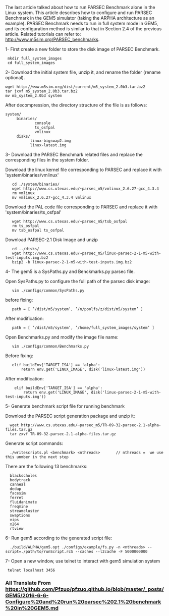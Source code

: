 The last article talked about how to run PARSEC Benchmark alone in the Linux system. This article describes how to configure and run PARSEC Benchmark in the GEM5 simulator (taking the ARPHA architecture as an example). PARSEC Benchmark needs to run in full system mode in GEM5, and its configuration method is similar to that in Section 2.4 of the previous article. Related tutorials can refer to: http://www.m5sim.org/PARSEC_benchmarks.

  1- First create a new folder to store the disk image of PARSEC Benchmark.
  
     mkdir full_system_images
     cd full_system_images
  
  2- Download the initial system file, unzip it, and rename the folder (rename optional).
  
    wget http://www.m5sim.org/dist/current/m5_system_2.0b3.tar.bz2
    tar jxvf m5_system_2.0b3.tar.bz2
    mv m5_system_2.0b3 system

After decompression, the directory structure of the file is as follows:

    system/
         binaries/
                 console
                 ts_osfpal
                 vmlinux
         disks/
               linux-bigswap2.img
               linux-latest.img
  
  3- Download the PARSEC Benchmark related files and replace the corresponding files in the system folder.
  
Download the linux kernel file corresponding to PARSEC and replace it with 'system/binaries/vmlinux'
      
       cd ./system/binaries/
       wget http://www.cs.utexas.edu/~parsec_m5/vmlinux_2.6.27-gcc_4.3.4
       rm vmlinux
       mv vmlinux_2.6.27-gcc_4.3.4 vmlinux
     
Download the PAL code file corresponding to PARSEC and replace it with 'system/binaries/ts_osfpal'

       wget http://www.cs.utexas.edu/~parsec_m5/tsb_osfpal
       rm ts_osfpal
       mv tsb_osfpal ts_osfpal
     
Download PARSEC-2.1 Disk Image and unzip
   
       cd ../disks/
       wget http://www.cs.utexas.edu/~parsec_m5/linux-parsec-2-1-m5-with-test-inputs.img.bz2
       bzip2 -b linux-parsec-2-1-m5-with-test-inputs.img.bz2

 4- The gem5 is a SysPaths.py and Benckmarks.py parsec file.
 
 Open SysPaths.py to configure the full path of the parsec disk image:
 
       vim ./configs/common/SysPaths.py
     
before fixing:
 
       path = [ ’/dist/m5/system’, ’/n/poolfs/z/dist/m5/system’ ]
     
After modification:

       path = [ ’/dist/m5/system’, ’/home/full_system_images/system’ ]

Open Benchmarks.py and modify the image file name:

       vim ./configs/common/Benchmarks.py
        
Before fixing:

       elif buildEnv['TARGET_ISA'] == 'alpha':
           return env.get('LINUX_IMAGE', disk('linux-latest.img'))

After modification:

        elif buildEnv['TARGET_ISA'] == 'alpha':
            return env.get('LINUX_IMAGE', disk('linux-parsec-2-1-m5-with-test-inputs.img'))

 5- Generate benchmark script file for running benchmark

Download the PARSEC script generation package and unzip it:

      wget http://www.cs.utexas.edu/~parsec_m5/TR-09-32-parsec-2.1-alpha-files.tar.gz
      tar zxvf TR-09-32-parsec-2.1-alpha-files.tar.gz

Generate script commands:

      ./writescripts.pl <benchmark> <nthreads>       // nthreads =  we use this unmber in the next step
    
There are the following 13 benchmarks:
   
      blackscholes
      bodytrack
      canneal
      dedup
      facesim
      ferret
      fluidanimate
      freqmine
      streamcluster
      swaptions
      vips
      x264
      rtview

 6- Run gem5 according to the generated script file:

      ./build/ALPHA/gem5.opt ./configs/example/fs.py -n <nthreads> --script=./path/to/runScript.rcS --caches --l2cache -F 5000000000
    
 7- Open a new window, use telnet to interact with gem5 simulation system
 
     telnet localhost 3456  


### All Translate From https://github.com/Pfzuo/pfzuo.github.io/blob/master/_posts/GEM5/2016-6-6-Configure%20and%20run%20parsec%202.1%20benchmark%20in%20GEM5.md ###

